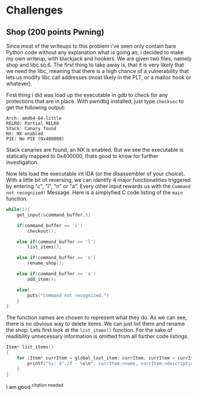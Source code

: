 # Challenges

## Shop (200 points Pwning)

Since most of the writeups to this problem i've seen only contain bare Python code without any explanation what is going an, i decided to make my own writeup, with blackjack and hookers. We are given two files, namely shop and libc.so.6. The first thing to take away is, that it is very likely that we need the libc, meaning that there is a high chance of a vulnerability that lets us modify libc call addresses (most likely in the PLT, or a malloc hook or whatever).

First thing i did was load up the executable in gdb to check for any protections that are in place. With pwndbg installed, just type `checksec` to get the following output:


```
Arch: amd64-64-little
RELRO: Partial RELRO
Stack: Canary found
NX: NX enabled
PIE: No PIE (0x400000)
```

Stack canaries are found, an NX is enabled. But we see the executable is statically mapped to 0x400000, thats good to know for further investigation.

Now lets load the executable int IDA (or the disassembler of your choice). With a little bit of reversing, we can identify 4 major functionalities triggered by entering "c", "l", "n" or "a". Every other input rewards us with the `Command not recognized!` Message. Here is a simplyfied C code listing of the `main` function.


```c
while(1){
    get_input(&command_buffer,3)

    if(command_buffer == 'c')
        checkout();

    else if(command_buffer == 'l')
        list_items();

    else if(command_buffer == 'n')
        rename_shop();

    else if(command_buffer == 'a')
        add_item();

    else{
        puts("Command not recognized.")
    }
}
```

The function names are chosen to represent what they do. As we can see, there is no obvious way to delete items. We can just list them and rename the shop. Lets first look at the `list_items()` function. For the sake of readibility unnecessary information is omitted from all further code listings.


```c
Item* list_items()
{
    for (Item* currItem = global_last_item; currItem; currItem = currItem->blink){
        printf("%s: $".2f - %s\n", currItem->name, currItem->description, currItem->price)
    }
}
```




I am good <sup>citation needed</sup>
